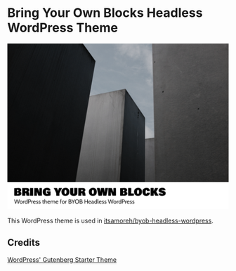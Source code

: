 # Bring Your Own Blocks Headless WordPress Theme

![Theme screenshot image](screenshot.png?raw=true "Theme Screenshot")

This WordPress theme is used in [itsamoreh/byob-headless-wordpress](https://github.com/itsamoreh/byob-headless-wordpress).

## Credits

[WordPress' Gutenberg Starter Theme](https://github.com/WordPress/gutenberg-starter-theme)
